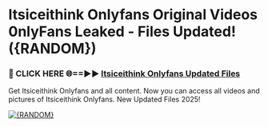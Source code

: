 # Itsiceithink Onlyfans Original Videos 0nlyFans Leaked - Files Updated! ({RANDOM})

<h3>🔴 CLICK HERE 🌐==►► <a href="https://betterlinks.top/A2PfLJ" rel="nofollow">Itsiceithink Onlyfans Updated Files</a></h3>

Get Itsiceithink Onlyfans and all content. Now you can access all videos and pictures of Itsiceithink Onlyfans. New Updated Files 2025!

[![{RANDOM}](https://i.imgur.com/ppqm5kG.gif)](https://betterlinks.top/A2PfLJ)